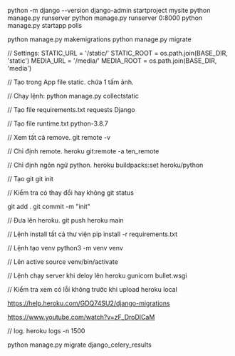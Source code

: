 python -m django --version
django-admin startproject mysite
python manage.py runserver
python manage.py runserver 0:8000
python manage.py startapp polls

python manage.py makemigrations
python manage.py migrate

// Settings:
STATIC_URL = '/static/'
STATIC_ROOT = os.path.join(BASE_DIR, 'static')
MEDIA_URL = '/media/'
MEDIA_ROOT = os.path.join(BASE_DIR, 'media')

// Tạo trong App file static.
chứa 1 tấm ảnh.

// Chạy lệnh:
python manage.py collectstatic

// Tạo file requirements.txt
requests
Django

// Tạo file runtime.txt
python-3.8.7

// Xem tất cả remove.
git remote -v

// Chỉ định remote.
heroku git:remote -a ten_remote

// Chỉ định ngôn ngữ python.
heroku buildpacks:set heroku/python


// Tạo git
git init

// Kiểm tra có thay đổi hay không
git status


git add .
git commit -m "init"

// Đưa lên heroku.
git push heroku main

// Lệnh install tất cả thư viện
pip install -r requirements.txt

// Lệnh tạo venv
python3 -m venv venv

// Lên active
source venv/bin/activate

// Lệnh chạy server khi deloy lên heroku
gunicorn bullet.wsgi

// Kiểm tra xem có lỗi không trước khi upload
heroku local

https://help.heroku.com/GDQ74SU2/django-migrations


https://www.youtube.com/watch?v=zF_DroDICaM


// log.
heroku logs -n 1500

python manage.py migrate django_celery_results